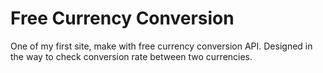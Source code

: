 # Free Currency Conversion

One of my first site, make with free currency conversion API.
Designed in the way to check conversion rate between two currencies.
